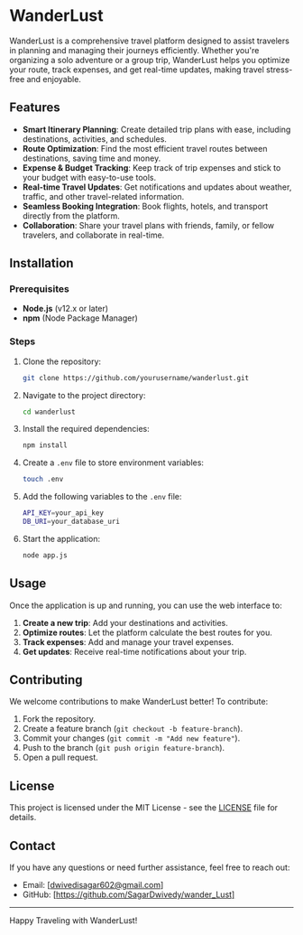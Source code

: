 # WanderLust

WanderLust is a comprehensive travel platform designed to assist travelers in planning and managing their journeys efficiently. Whether you're organizing a solo adventure or a group trip, WanderLust helps you optimize your route, track expenses, and get real-time updates, making travel stress-free and enjoyable.

## Features

- **Smart Itinerary Planning**: Create detailed trip plans with ease, including destinations, activities, and schedules.
- **Route Optimization**: Find the most efficient travel routes between destinations, saving time and money.
- **Expense & Budget Tracking**: Keep track of trip expenses and stick to your budget with easy-to-use tools.
- **Real-time Travel Updates**: Get notifications and updates about weather, traffic, and other travel-related information.
- **Seamless Booking Integration**: Book flights, hotels, and transport directly from the platform.
- **Collaboration**: Share your travel plans with friends, family, or fellow travelers, and collaborate in real-time.

## Installation

### Prerequisites

- **Node.js** (v12.x or later)
- **npm** (Node Package Manager)

### Steps

1. Clone the repository:
    ```bash
    git clone https://github.com/yourusername/wanderlust.git
    ```

2. Navigate to the project directory:
    ```bash
    cd wanderlust
    ```

3. Install the required dependencies:
    ```bash
    npm install
    ```

4. Create a `.env` file to store environment variables:
    ```bash
    touch .env
    ```

5. Add the following variables to the `.env` file:
    ```bash
    API_KEY=your_api_key
    DB_URI=your_database_uri
    ```

6. Start the application:
    ```bash
    node app.js
    ```

## Usage

Once the application is up and running, you can use the web interface to:

1. **Create a new trip**: Add your destinations and activities.
2. **Optimize routes**: Let the platform calculate the best routes for you.
3. **Track expenses**: Add and manage your travel expenses.
4. **Get updates**: Receive real-time notifications about your trip.

## Contributing

We welcome contributions to make WanderLust better! To contribute:

1. Fork the repository.
2. Create a feature branch (`git checkout -b feature-branch`).
3. Commit your changes (`git commit -m "Add new feature"`).
4. Push to the branch (`git push origin feature-branch`).
5. Open a pull request.

## License

This project is licensed under the MIT License - see the [LICENSE](LICENSE) file for details.

## Contact

If you have any questions or need further assistance, feel free to reach out:

- Email: [dwivedisagar602@gmail.com]
- GitHub: [https://github.com/SagarDwivedy/wander_Lust]

---

Happy Traveling with WanderLust!
